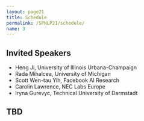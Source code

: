 ```yaml
---
layout: page21
title: Schedule
permalink: /SPNLP21/schedule/
name: 3
---
```


## Invited Speakers

-   Heng Ji, University of Illinois Urbana-Champaign
-   Rada Mihalcea, University of Michigan 
-   Scott Wen-tau Yih, Facebook AI Research 
-   Carolin Lawrence, NEC Labs Europe 
-   Iryna Gurevyc, Technical University of Darmstadt 

## TBD
